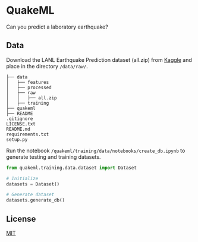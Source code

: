 # QuakeML
Can you predict a laboratory earthquake?

## Data
Download the LANL Earthquake Prediction dataset (all.zip) from [Kaggle](https://www.kaggle.com/c/LANL-Earthquake-Prediction/data)
and place in the directory ```/data/raw/```.
```
├── data
│   ├── features
│   ├── processed
│   ├── raw
│   │   ├── all.zip
│   ├── training
├── quakeml
├── README
.gitignore
LICENSE.txt
README.md
requirements.txt
setup.py
```
Run the notebook ```/quakeml/training/data/notebooks/create_db.ipynb``` to generate testing and training datasets.

````python
from quakeml.training.data.dataset import Dataset

# Initialize
datasets = Dataset()

# Generate dataset
datasets.generate_db()
````

## License
[MIT](LICENSE.txt)
